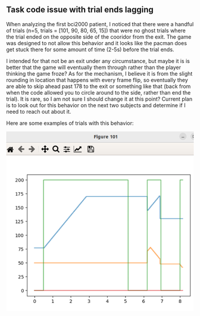 ## Task code issue with trial ends lagging

When analyzing the first bci2000 patient, I noticed that there were a handful of trials (n=5, trials = [101, 90, 80, 65, 15]) that were no ghost trials where the trial ended on the opposite side of the cooridor from the exit. The game was designed to not allow this behavior and it looks like the pacman does get stuck there for some amount of time (2-5s) before the trial ends. 

I intended for that not be an exit under any circumstance, but maybe it is is better that the game will eventually them through rather than the player thinking the game froze? As for the mechanism, I believe it is from the slight rounding in location that happens with every frame flip, so eventually they are able to skip ahead past 178 to the exit or something like that (back from when the code allowed you to circle around to the side, rather than end the trial). It is rare, so I am not sure I should change it at this point? Current plan is to look out for this behavior on the next two subjects and determine if I need to reach out about it.

Here are some examples of trials with this behavior:

![Example](./images/ex1.png)